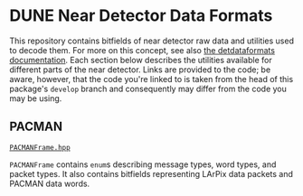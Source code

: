 # DUNE Near Detector Data Formats

This repository contains bitfields of near detector raw data and utilities used to decode them. For more on this concept, see also [the detdataformats documentation](https://dune-daq-sw.readthedocs.io/en/latest/packages/detdataformats/). Each section below describes the utilities available for different parts of the near detector. Links are provided to the code; be aware, however, that the code you're linked to is taken from the head of this package's `develop` branch and consequently may differ from the code you may be using. 

## PACMAN

[`PACMANFrame.hpp`](https://github.com/DUNE-DAQ/nddetdataformats/blob/develop/include/nddetdataformats/PACMANFrame.hpp)

`PACMANFrame` contains `enum`s describing message types, word types, and packet types. It also contains bitfields representing LArPix data packets and PACMAN data words. 
